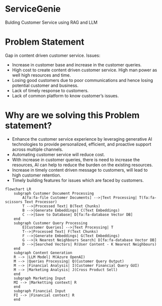 # ServiceGenie
Bulding Customer Service using RAG and LLM

# Problem Statement

Gap in content driven customer service. Issues:
- Increase in customer base and increase in the customer queries.
- High cost to create content driven customer service. High man power as well high resources and time. 
- Losing good customers due to poor communications and hence losing potential customer and business.
- Lack of timely response to customers.
- Lack of common platform to know customer’s issues.


# Why are we solving this Problem statement?

- Enhance the customer service experience by leveraging generative AI technologies to provide personalized, efficient, and proactive support across multiple channels. 
- Automating customer service will reduce cost.
- With increase in customer queries, there is need to increase the resources, AI can help to reduce the burden on the existing resources.
- Increase in timely content driven message to customers, will lead to high customer retention. 
- Timely building features for issues which are faced by customers.

```mermaid
flowchart LR
    subgraph Customer Document Processing
        A[fa:fa-file Customer Documents] -->|Text Processing| T(fa:fa-scissors Text Processor)
        T -->|Processed Text| B(Text Chunks)
        B -->|Generate Embeddings| C(Text Embeddings)
        C -->|Save to Database| D[fa:fa-database Vector DB]
    end
    subgraph Customer Query Processing
        E[Customer Queries] -->|Text Processing| T
        T-->|Processed Text| F(Text Chunks)
        F -->|Generate Embeddings| G(Text Embeddings)
        G -->|k Nearest Neighbours Search| D[fa:fa-database Vector DB]
        D -->|Searched Vectors| R(User Content - K Nearest Neighbours)
    end
    subgraph Content Generation
    R --> |LLM Model| M(Azure OpenAI)
    M --> |Queries Processing| Q(Customer Query Output)
    M --> |Financial Analysis| I(Customer Financial Query GUI)
    M --> |Marketing Analysis| J(Cross Product Sell)
    end
    subgraph Marketing Input
    MI --> |Marketting context| R
    end
    subgraph Financial Input
    FI --> |Financial context| R
    end
```
